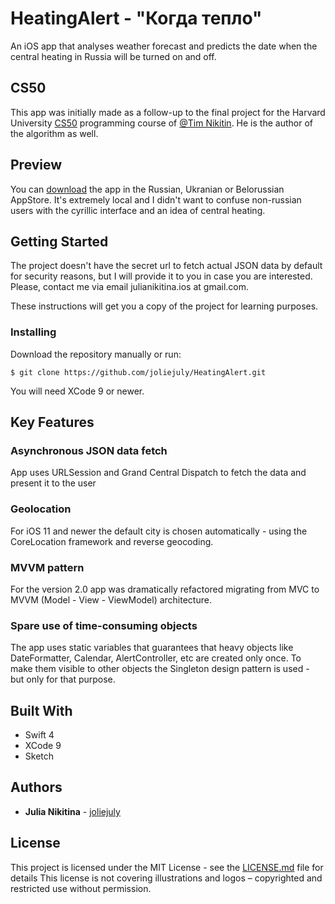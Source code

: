 # HeatingAlert - "Когда тепло"

An iOS app that analyses weather forecast and predicts the date when the central heating in Russia will be turned on and off. 

## CS50

This app was initially made as a follow-up to the final project for the Harvard University [CS50](https://cs50.harvard.edu) programming course of [@Tim Nikitin](https://timnikitin.com). He is the author of the algorithm as well. 

## Preview

You can [download](https://itunes.apple.com/ru/app/%D0%BA%D0%BE%D0%B3%D0%B4%D0%B0-%D1%82%D0%B5%D0%BF%D0%BB%D0%BE/id1361989136?mt=8) the app in the Russian, Ukranian or Belorussian AppStore. It's extremely local and I didn't want to confuse non-russian users with the cyrillic interface and an idea of central heating.   

## Getting Started

The project doesn't have the secret url to fetch actual JSON data by default for security reasons, but I will provide it to you in case you are interested. Please, contact me via email julianikitina.ios at gmail.com.  

These instructions will get you a copy of the project for learning purposes. 

### Installing

Download the repository manually or run:

```
$ git clone https://github.com/joliejuly/HeatingAlert.git
```
You will need XCode 9 or newer. 

## Key Features

### Asynchronous JSON data fetch

App uses URLSession and Grand Central Dispatch to fetch the data and present it to the user

### Geolocation

For iOS 11 and newer the default city is chosen automatically - using the CoreLocation framework and reverse geocoding.

### MVVM pattern

For the version 2.0 app was dramatically refactored migrating from MVC to MVVM (Model - View - ViewModel) architecture. 

### Spare use of time-consuming objects

The app uses static variables that guarantees that heavy objects like DateFormatter, Calendar, AlertController, etc are created only once. To make them visible to other objects the Singleton design pattern is used - but only for that purpose. 

## Built With

* Swift 4
* XCode 9
* Sketch

## Authors

* **Julia Nikitina** - [joliejuly](https://github.com/joliejuly)

## License

This project is licensed under the MIT License - see the [LICENSE.md](/LICENSE.md) file for details
This license is not covering illustrations and logos – copyrighted and restricted use without permission.
